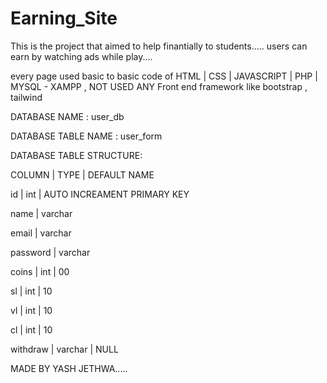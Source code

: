 # Earning_Site 

This is the project that aimed to help finantially to students..... users can earn by watching ads while play....

every page used basic to basic code of HTML | CSS | JAVASCRIPT | PHP | MYSQL - XAMPP , NOT USED ANY Front end framework like bootstrap , tailwind

DATABASE NAME : user_db

DATABASE TABLE NAME : user_form

DATABASE TABLE STRUCTURE:

COLUMN | TYPE  | DEFAULT NAME

id | int | AUTO INCREAMENT PRIMARY KEY

name | varchar

email | varchar

password | varchar

coins | int  | 00

sl | int  |  10  

vl | int  |  10

cl | int   | 10

withdraw  | varchar | NULL

MADE BY YASH JETHWA.....
